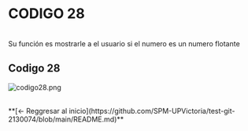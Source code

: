 # **CODIGO 28**
<br>
Su función es mostrarle a el usuario si el numero es un numero flotante 
<br>

## Codigo 28
![codigo28.png](codigo28.png)
<br>

<br>
**[<- Reggresar al inicio](https://github.com/SPM-UPVictoria/test-git-2130074/blob/main/README.md)**